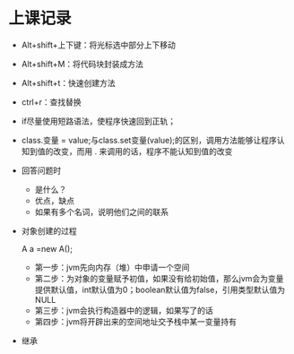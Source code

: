 # 上课记录

* Alt+shift+上下键：将光标选中部分上下移动

* Alt+shift+M：将代码块封装成方法

* Alt+shift+t：快速创建方法

* ctrl+r：查找替换

* if尽量使用短路语法，使程序快速回到正轨；

* class.变量 = value;与class.set变量(value);的区别，调用方法能够让程序认知到值的改变，而用 . 来调用的话，程序不能认知到值的改变

* 回答问题时

  * 是什么？
  * 优点，缺点
  * 如果有多个名词，说明他们之间的联系

* 对象创建的过程

   A a =new A();

  * 第一步：jvm先向内存（堆）中申请一个空间
  * 第二步：为对象的变量赋予初值，如果没有给初始值，那么jvm会为变量提供默认值，int默认值为0；boolean默认值为false，引用类型默认值为NULL
  * 第三步：jvm会执行构造器中的逻辑，如果写了的话
  * 第四步：jvm将开辟出来的空间地址交予栈中某一变量持有

*  继承